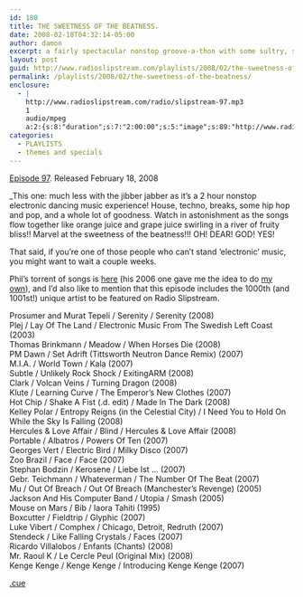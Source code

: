 ```yaml
---
id: 180
title: THE SWEETNESS OF THE BEATNESS.
date: 2008-02-18T04:32:14-05:00
author: damon
excerpt: a fairly spectacular nonstop groove-a-thon with some sultry, slamming and serious synthbeats from the greatest in house, techno, breaks, and more.
layout: post
guid: http://www.radioslipstream.com/playlists/2008/02/the-sweetness-of-the-beatness/
permalink: /playlists/2008/02/the-sweetness-of-the-beatness/
enclosure:
  - |
    http://www.radioslipstream.com/radio/slipstream-97.mp3
    1
    audio/mpeg
    a:2:{s:8:"duration";s:7:"2:00:00";s:5:"image";s:89:"http://www.radioslipstream.com/wp/wp-content/plugins/podpress//images/vpreview_center.png";}
categories:
  - PLAYLISTS
  - themes and specials
---
```

[Episode 97](/radio/slipstream-97.mp3). Released February 18, 2008

_This one: much less with the jibber jabber as it’s a 2 hour nonstop electronic dancing music experience! House, techno, breaks, some hip hop and pop, and a whole lot of goodness. Watch in astonishment as the songs flow together like orange juice and grape juice swirling in a river of fruity bliss!! Marvel at the sweetness of the beatness!!! OH! DEAR! GOD! YES! </p> 

That said, if you’re one of those people who can’t stand ‘electronic’ music, you might want to wait a couple weeks.

Phil’s torrent of songs is [here](http://www.mininova.org/tor/1099864) (his 2006 one gave me the idea to do [my own](http://www.radioslipstream.com/features/lists/2008/01/my-top-101-songs-from-2007/)), and I’d also like to mention that this episode includes the 1000th (and 1001st!) unique artist to be featured on Radio Slipstream.</em>

Prosumer and Murat Tepeli / Serenity / Serenity (2008)  
Plej / Lay Of The Land / Electronic Music From The Swedish Left Coast (2003)  
Thomas Brinkmann / Meadow / When Horses Die (2008)  
PM Dawn / Set Adrift (Tittsworth Neutron Dance Remix) (2007)  
M.I.A. / World Town / Kala (2007)  
Subtle / Unlikely Rock Shock / ExitingARM (2008)  
Clark / Volcan Veins / Turning Dragon (2008)  
Klute / Learning Curve / The Emperor’s New Clothes (2007)  
Hot Chip / Shake A Fist (.d. edit) / Made In The Dark (2008)  
Kelley Polar / Entropy Reigns (in the Celestial City) / I Need You to Hold On While the Sky Is Falling (2008)  
Hercules & Love Affair / Blind / Hercules & Love Affair (2008)  
Portable / Albatros / Powers Of Ten (2007)  
Georges Vert / Electric Bird / Milky Disco (2007)  
Zoo Brazil / Face / Face (2007)  
Stephan Bodzin / Kerosene / Liebe Ist … (2007)  
Gebr. Teichmann / Whateverman / The Number Of The Beat (2007)  
Mu / Out Of Breach / Out Of Breach (Manchester’s Revenge) (2005)  
Jackson And His Computer Band / Utopia / Smash (2005)  
Mouse on Mars / Bib / Iaora Tahiti (1995)  
Boxcutter / Fieldtrip / Glyphic (2007)  
Luke Vibert / Comphex / Chicago, Detroit, Redruth (2007)  
Stendeck / Like Falling Crystals / Faces (2007)  
Ricardo Villalobos / Enfants (Chants) (2008)  
Mr. Raoul K / Le Cercle Peul (Original Mix) (2008)  
Kenge Kenge / Kenge Kenge / Introducing Kenge Kenge (2007)

[.cue](/radio/slipstream-97.cue)